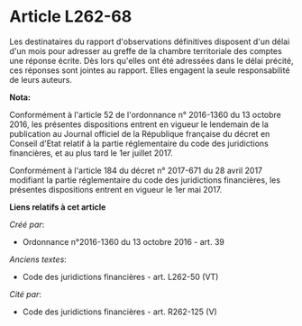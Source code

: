 # Article L262-68

Les destinataires du rapport d'observations définitives disposent d'un délai d'un mois pour adresser au greffe de la chambre
territoriale des comptes une réponse écrite. Dès lors qu'elles ont été adressées dans le délai précité, ces réponses sont
jointes au rapport. Elles engagent la seule responsabilité de leurs auteurs.

**Nota:**

Conformément à l'article 52 de l'ordonnance n° 2016-1360 du 13 octobre 2016, les présentes dispositions entrent en vigueur le
lendemain de la publication au Journal officiel de la République française du décret en Conseil d'Etat relatif à la partie
réglementaire du code des juridictions financières, et au plus tard le 1er juillet 2017.

Conformément à l'article 184 du décret n° 2017-671 du 28 avril 2017 modifiant la partie réglementaire du code des
juridictions financières, les présentes dispositions entrent en vigueur le 1er mai 2017.

**Liens relatifs à cet article**

_Créé par_:

  - Ordonnance n°2016-1360 du 13 octobre 2016 - art. 39

_Anciens textes_:

  - Code des juridictions financières - art. L262-50 (VT)

_Cité par_:

  - Code des juridictions financières - art. R262-125 (V)

